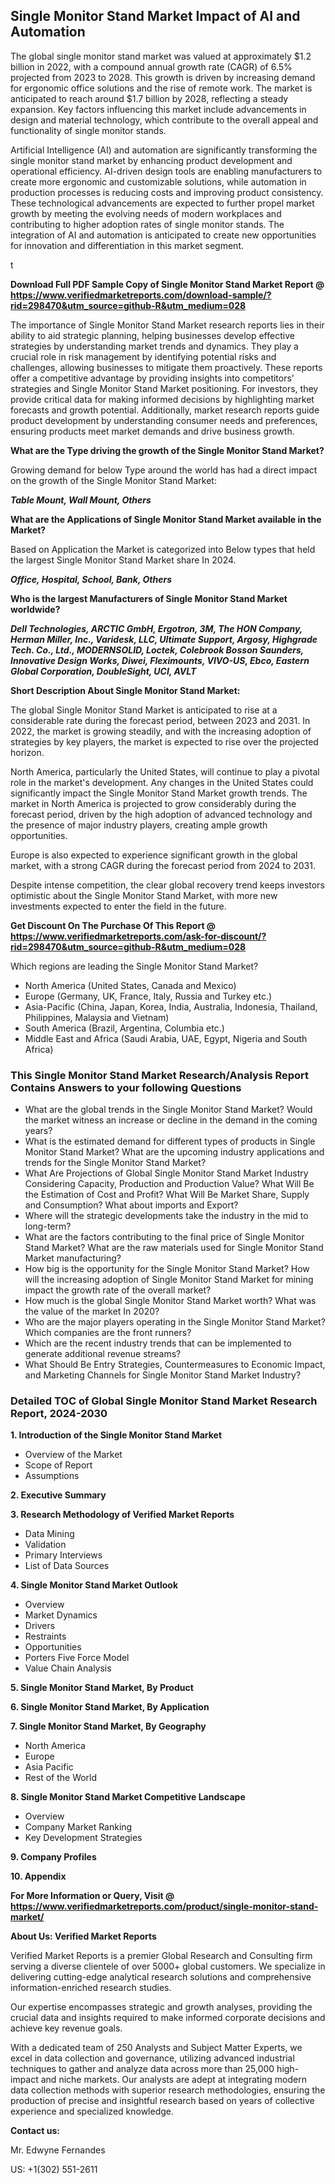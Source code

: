 <h2>Single Monitor Stand Market Impact of AI and Automation</h2><p>The global single monitor stand market was valued at approximately $1.2 billion in 2022, with a compound annual growth rate (CAGR) of 6.5% projected from 2023 to 2028. This growth is driven by increasing demand for ergonomic office solutions and the rise of remote work. The market is anticipated to reach around $1.7 billion by 2028, reflecting a steady expansion. Key factors influencing this market include advancements in design and material technology, which contribute to the overall appeal and functionality of single monitor stands.</p><p>Artificial Intelligence (AI) and automation are significantly transforming the single monitor stand market by enhancing product development and operational efficiency. AI-driven design tools are enabling manufacturers to create more ergonomic and customizable solutions, while automation in production processes is reducing costs and improving product consistency. These technological advancements are expected to further propel market growth by meeting the evolving needs of modern workplaces and contributing to higher adoption rates of single monitor stands. The integration of AI and automation is anticipated to create new opportunities for innovation and differentiation in this market segment.</p>t</p><p id="" class=""><strong>Download Full PDF Sample Copy of Single Monitor Stand Market Report @ <a href="https://www.verifiedmarketreports.com/download-sample/?rid=298470&utm_source=github-R&utm_medium=028" target="_blank">https://www.verifiedmarketreports.com/download-sample/?rid=298470&utm_source=github-R&utm_medium=028</a></strong></p><p>The importance of&nbsp;Single Monitor Stand Market research reports lies in their ability to aid strategic planning, helping businesses develop effective strategies by understanding market trends and dynamics. They play a crucial role in risk management by identifying potential risks and challenges, allowing businesses to mitigate them proactively. These reports offer a competitive advantage by providing insights into competitors' strategies and Single Monitor Stand Market positioning. For investors, they provide critical data for making informed decisions by highlighting market forecasts and growth potential. Additionally, market research reports guide product development by understanding consumer needs and preferences, ensuring products meet market demands and drive business growth.</p><p><strong>What are the&nbsp;Type driving the growth of the Single Monitor Stand Market?</strong></p><p id="" class="">Growing demand for below Type around the world has had a direct impact on the growth of the Single Monitor Stand Market:</p><em><strong>Table Mount, Wall Mount, Others</strong></em></p><strong>What are the&nbsp;Applications&nbsp;of Single Monitor Stand Market available in the Market?</strong></p><p id="" class="">Based on Application the Market is categorized into Below types that held the largest Single Monitor Stand Market share In 2024.</p><em><strong>Office, Hospital, School, Bank, Others</strong></em></p><strong>Who is the largest Manufacturers of Single Monitor Stand Market worldwide?</strong></p><p><em><strong>Dell Technologies, ARCTIC GmbH, Ergotron, 3M, The HON Company, Herman Miller, Inc., Varidesk, LLC, Ultimate Support, Argosy, Highgrade Tech. Co., Ltd., MODERNSOLID, Loctek, Colebrook Bosson Saunders, Innovative Design Works, Diwei, Fleximounts, VIVO-US, Ebco, Eastern Global Corporation, DoubleSight, UCI, AVLT</strong></em></p><p id="" class=""><strong>Short Description About Single Monitor Stand Market:</strong></p><p>The global Single Monitor Stand Market is anticipated to rise at a considerable rate during the forecast period, between 2023 and 2031. In 2022, the market is growing steadily, and with the increasing adoption of strategies by key players, the market is expected to rise over the projected horizon.</p><p>North America, particularly the United States, will continue to play a pivotal role in the market's development. Any changes in the United States could significantly impact the Single Monitor Stand Market growth trends. The market in North America is projected to grow considerably during the forecast period, driven by the high adoption of advanced technology and the presence of major industry players, creating ample growth opportunities.</p><p>Europe is also expected to experience significant growth in the global market, with a strong CAGR during the forecast period from 2024 to 2031.</p><p>Despite intense competition, the clear global recovery trend keeps investors optimistic about the Single Monitor Stand Market, with more new investments expected to enter the field in the future.</p><p id="" class=""><strong>Get Discount On The Purchase Of This Report @ <a href="https://www.verifiedmarketreports.com/ask-for-discount/?rid=298470&utm_source=github-R&utm_medium=028" target="_blank">https://www.verifiedmarketreports.com/ask-for-discount/?rid=298470&utm_source=github-R&utm_medium=028</a></strong></p>Which regions are leading the Single Monitor Stand Market?</p><ul><li>North America (United States, Canada and Mexico)</li><li>Europe (Germany, UK, France, Italy, Russia and Turkey etc.)</li><li>Asia-Pacific (China, Japan, Korea, India, Australia, Indonesia, Thailand, Philippines, Malaysia and Vietnam)</li><li>South America (Brazil, Argentina, Columbia etc.)</li><li>Middle East and Africa (Saudi Arabia, UAE, Egypt, Nigeria and South Africa)</li></ul><h3 id="" class="">This Single Monitor Stand Market Research/Analysis Report Contains Answers to your following Questions</h3><ul><li>What are the global trends in the Single Monitor Stand Market? Would the market witness an increase or decline in the demand in the coming years?</li><li>What is the estimated demand for different types of products in Single Monitor Stand Market? What are the upcoming industry applications and trends for the Single Monitor Stand Market?</li><li>What Are Projections of Global Single Monitor Stand Market Industry Considering Capacity, Production and Production Value? What Will Be the Estimation of Cost and Profit? What Will Be Market Share, Supply and Consumption? What about imports and Export?</li><li>Where will the strategic developments take the industry in the mid to long-term?</li><li>What are the factors contributing to the final price of Single Monitor Stand Market? What are the raw materials used for Single Monitor Stand Market manufacturing?</li><li>How big is the opportunity for the Single Monitor Stand Market? How will the increasing adoption of Single Monitor Stand Market for mining impact the growth rate of the overall market?</li><li>How much is the global Single Monitor Stand Market worth? What was the value of the market In 2020?</li><li>Who are the major players operating in the Single Monitor Stand Market? Which companies are the front runners?</li><li>Which are the recent industry trends that can be implemented to generate additional revenue streams?</li><li>What Should Be Entry Strategies, Countermeasures to Economic Impact, and Marketing Channels for Single Monitor Stand Market Industry?</li></ul><h3 id="" class="">Detailed TOC of Global Single Monitor Stand Market Research Report, 2024-2030</h3><p id="" class=""><strong>1. Introduction of the Single Monitor Stand Market</strong></p><ul><li>Overview of the Market</li><li>Scope of Report</li><li>Assumptions</li></ul><p id="" class=""><strong>2. Executive Summary</strong></p><p id="" class=""><strong>3. Research Methodology of Verified Market Reports</strong></p><ul><li>Data Mining</li><li>Validation</li><li>Primary Interviews</li><li>List of Data Sources</li></ul><p id="" class=""><strong>4. Single Monitor Stand Market Outlook</strong></p><ul><li>Overview</li><li>Market Dynamics</li><li>Drivers</li><li>Restraints</li><li>Opportunities</li><li>Porters Five Force Model</li><li>Value Chain Analysis</li></ul><p id="" class=""><strong>5. Single Monitor Stand Market, By Product</strong></p><p id="" class=""><strong>6. Single Monitor Stand Market, By Application</strong></p><p id="" class=""><strong>7. Single Monitor Stand Market, By Geography</strong></p><ul><li>North America</li><li>Europe</li><li>Asia Pacific</li><li>Rest of the World</li></ul><p id="" class=""><strong>8. Single Monitor Stand Market Competitive Landscape</strong></p><ul><li>Overview</li><li>Company Market Ranking</li><li>Key Development Strategies</li></ul><p id="" class=""><strong>9. Company Profiles</strong></p><p id="" class=""><strong>10. Appendix</strong></p><p id="" class=""><strong>For More Information or Query, Visit @ <a href="https://www.verifiedmarketreports.com/product/single-monitor-stand-market/" target="_blank">https://www.verifiedmarketreports.com/product/single-monitor-stand-market/</a></strong></p><p id="" class=""><strong>About Us: Verified Market Reports</strong></p><p id="" class="">Verified Market Reports is a premier Global Research and Consulting firm serving a diverse clientele of over 5000+ global customers. We specialize in delivering cutting-edge analytical research solutions and comprehensive information-enriched research studies.</p><p id="" class="">Our expertise encompasses strategic and growth analyses, providing the crucial data and insights required to make informed corporate decisions and achieve key revenue goals.</p><p id="" class="">With a dedicated team of 250 Analysts and Subject Matter Experts, we excel in data collection and governance, utilizing advanced industrial techniques to gather and analyze data across more than 25,000 high-impact and niche markets. Our analysts are adept at integrating modern data collection methods with superior research methodologies, ensuring the production of precise and insightful research based on years of collective experience and specialized knowledge.</p><p id="" class=""><strong>Contact us:</strong></p><p id="" class="">Mr. Edwyne Fernandes</p><p id="" class="">US: +1(302) 551-2611</p>
